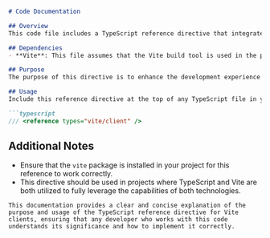 ```markdown
# Code Documentation

## Overview
This code file includes a TypeScript reference directive that integrates Vite client types into the project. This is essential for enabling IntelliSense and type checking for Vite-specific client features in a TypeScript environment.

## Dependencies
- **Vite**: This file assumes that the Vite build tool is used in the project setup. Vite provides optimized build tooling for modern web projects using JavaScript, TypeScript, etc.

## Purpose
The purpose of this directive is to enhance the development experience by providing developers with auto-completion, type hints, and other IntelliSense features specific to the Vite environment within their code editors. This is particularly useful in projects where TypeScript is used alongside Vite.

## Usage
Include this reference directive at the top of any TypeScript file in your Vite project to enable enhanced editor support and type checking for Vite-specific features.

```typescript
/// <reference types="vite/client" />
```

## Additional Notes
- Ensure that the `vite` package is installed in your project for this reference to work correctly.
- This directive should be used in projects where TypeScript and Vite are both utilized to fully leverage the capabilities of both technologies.
```
This documentation provides a clear and concise explanation of the purpose and usage of the TypeScript reference directive for Vite clients, ensuring that any developer who works with this code understands its significance and how to implement it correctly.

